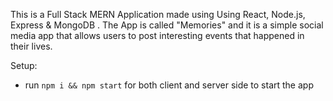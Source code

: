 

This is a Full Stack MERN Application made using Using React, Node.js, Express & MongoDB . The App is called "Memories" and it is a simple social media app that allows users to post interesting events that happened in their lives.


Setup:
- run ```npm i && npm start``` for both client and server side to start the app
